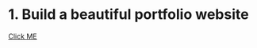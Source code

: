 # 1. Build a beautiful portfolio website

[Click ME](https://tahsin000.github.io/PROGRAMMING_HERO/Build_a_beautiful_portfolio_website/index.html)
